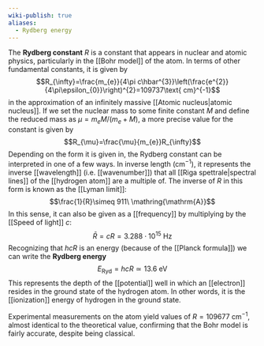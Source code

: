 ```yaml
---
wiki-publish: true
aliases:
  - Rydberg energy
---
```

The **Rydberg constant** $R$ is a constant that appears in nuclear and atomic physics, particularly in the [[Bohr model]] of the atom. In terms of other fundamental constants, it is given by
$$R_{\infty}=\frac{m_{e}}{4\pi c\hbar^{3}}\left(\frac{e^{2}}{4\pi\epsilon_{0}}\right)^{2}=109737\text{ cm}^{-1}$$
in the approximation of an infinitely massive [[Atomic nucleus|atomic nucleus]]. If we set the nuclear mass to some finite constant $M$ and define the reduced mass as $\mu=m_{e}M/(m_{e}+M)$, a more precise value for the constant is given by
$$R_{\mu}=\frac{\mu}{m_{e}}R_{\infty}$$
Depending on the form it is given in, the Rydberg constant can be interpreted in one of a few ways. In inverse length ($\text{cm}^{-1}$), it represents the inverse [[wavelength]] (i.e. [[wavenumber]]) that all [[Riga spettrale|spectral lines]] of the [[hydrogen atom]] are a multiple of. The inverse of $R$ in this form is known as the [[Lyman limit]]:
$$\frac{1}{R}\simeq 911\ \mathring{\mathrm{A}}$$
In this sense, it can also be given as a [[frequency]] by multiplying by the [[Speed of light]] $c$:
$$\bar{R}=cR=3.288\cdot10^{15}\text{ Hz}$$
Recognizing that $hcR$ is an energy (because of the [[Planck formula]]) we can write the **Rydberg energy**
$$E_\text{Ryd}=hcR\simeq13.6\text{ eV}$$
This represents the depth of the [[potential]] well in which an [[electron]] resides in the ground state of the hydrogen atom. In other words, it is the [[ionization]] energy of hydrogen in the ground state.

Experimental measurements on the atom yield values of $R=109677\text{ cm}^{-1}$, almost identical to the theoretical value, confirming that the Bohr model is fairly accurate, despite being classical.